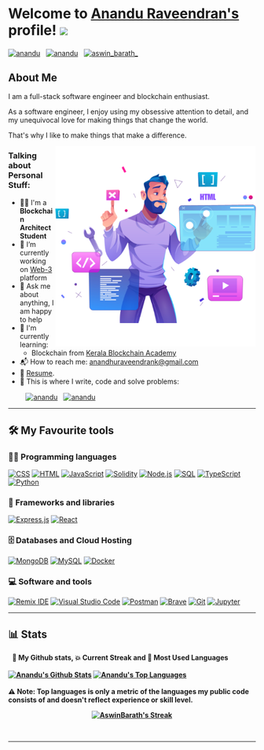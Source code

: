 # Welcome to [Anandu Raveendran's](https://anandhuraveendran.github.io/) profile! <a href="https://www.aswinbarath.me/"><img src="https://media.giphy.com/media/hvRJCLFzcasrR4ia7z/giphy.gif" width="25px"></a>

<a href="https://in.linkedin.com/in/anandu-raveendran-851424187" target="_blank"><img align="center" src="https://raw.githubusercontent.com/rahuldkjain/github-profile-readme-generator/master/src/images/icons/Social/linked-in-alt.svg" alt="anandu" height="30" width="40" /></a>
&nbsp;
<a href="https://twitter.com/SplendSpy" target="_blank"><img align="center" src="https://raw.githubusercontent.com/rahuldkjain/github-profile-readme-generator/master/src/images/icons/Social/twitter.svg" alt="anandu" height="30" width="40" /></a>
&nbsp;
<a href="https://www.instagram.com/splend_spy/" target="_blank"><img align="center" src="https://raw.githubusercontent.com/rahuldkjain/github-profile-readme-generator/master/src/images/icons/Social/instagram.svg" alt="aswin_barath_" height="30" width="40" /></a>
&nbsp;



## About Me

I am a full-stack software engineer and blockchain enthusiast.

As a software engineer, I enjoy using my obsessive attention to detail, and my unequivocal love for making things that change the world.

That's why I like to make things that make a difference.

<img align="right" alt="GIF" src="coding.png" width="408" height="408" />


### Talking about Personal Stuff:

- 👨‍🎓 I'm a **Blockchain Architect Student**
- 🔭 I’m currently working on [Web-3](https://github.com/anandhuRaveendran/Certi-React) platform
- 💬 Ask me about anything, I am happy to help
- 🌱 I'm currently learning:
  - Blockchain from [Kerala Blockchain Academy](https://github.com/Kerala-Blockchain-Academy)
- 📬 How to reach me: [anandhuraveendrank@gmail.com](mailto:anandhuraveendrank@gmail.com)
- 📝 [Resume](https://drive.google.com/file/d/1Nr0sS8mrvGy-O85oALiIr3GwxRh-dY0_/view?usp=sharing).
- 💪 This is where I write, code and solve problems:

&nbsp;&nbsp;&nbsp;&nbsp;&nbsp;&nbsp;&nbsp;&nbsp;
<a href="https://github.com/anandhuRaveendran" target="_blank"><img align="center" src="https://raw.githubusercontent.com/rahuldkjain/github-profile-readme-generator/master/src/images/icons/Social/github.svg" alt="anandu" height="30" width="40" /></a>
&nbsp;
<a href="https://www.hackerrank.com/profile/anandhuraveendr1" target="_blank"><img align="center" src="https://raw.githubusercontent.com/rahuldkjain/github-profile-readme-generator/master/src/images/icons/Social/hackerrank.svg" alt="anandu" height="30" width="40" /></a>
&nbsp;

---

## 🛠️ My Favourite tools

### 👨‍💻 Programming languages

<p>
    <a href="#"><img alt="CSS" src="https://img.shields.io/badge/CSS-1572B6.svg?logo=css3&logoColor=white"></a>
    <a href="#"><img alt="HTML" src="https://img.shields.io/badge/HTML-E34F26.svg?logo=html5&logoColor=white"></a>
    <a href="#"><img alt="JavaScript" src="https://img.shields.io/badge/JavaScript-F7DF1E.svg?logo=javascript&logoColor=black"></a>
    <a href="#"><img alt="Solidity" src="https://img.shields.io/badge/Solidity-Solidity"></a>
    <a href="#"><img alt="Node.js" src="https://img.shields.io/badge/Node.js-43853D.svg?logo=node.js&logoColor=white"></a>
    <a href="#"><img alt="SQL" src="https://custom-icon-badges.herokuapp.com/badge/SQL-025E8C.svg?logo=database&logoColor=white"></a>
    <a href="#"><img alt="TypeScript" src="https://img.shields.io/badge/TypeScript-007ACC.svg?logo=typescript&logoColor=white"></a>
    <a href="#"><img alt="Python" src="https://img.shields.io/badge/Python-14354C.svg?logo=python&logoColor=white"></a>

</p>

### 🧰 Frameworks and libraries

<p>
    <a href="#"><img alt="Express.js" src="https://img.shields.io/badge/Express.js-404d59.svg?logo=express&logoColor=white"></a>
    <a href="#"><img alt="React" src="https://img.shields.io/badge/React-20232a.svg?logo=react&logoColor=%2361DAFB"></a>
</p>

### 🗄️ Databases and Cloud Hosting

<p>
    <a href="#"><img alt="MongoDB" src ="https://img.shields.io/badge/MongoDB-4ea94b.svg?logo=mongodb&logoColor=white"></a>
    <a href="#"><img alt="MySQL" src="https://img.shields.io/badge/MySQL-00f.svg?logo=mysql&logoColor=white"></a>
    <a href="#"><img alt="Docker" src="https://img.shields.io/badge/Docker-docker"></a>

</p>

### 💻 Software and tools

<p>
    <a href="#"><img alt="Remix IDE" src="https://img.shields.io/badge/Remix-remix"></a>
    <a href="#"><img alt="Visual Studio Code" src="https://img.shields.io/badge/Visual%20Studio%20Code-0078d7.svg?logo=visual-studio-code&logoColor=white"></a>
    <a href="#"><img alt="Postman" src="https://img.shields.io/badge/Postman-FF6C37?logo=postman&logoColor=white"></a>
    <a href="#"><img alt="Brave" src="https://img.shields.io/badge/-Brave-FB542B?logo=brave&logoColor=white"></a>
    <a href="#"><img alt="Git" src="https://img.shields.io/badge/Git-F05033.svg?logo=git&logoColor=white"></a>
    <a href="#"><img alt="Jupyter" src="https://img.shields.io/badge/Jupyter-F37626.svg?logo=Jupyter&logoColor=white"></a>
</p>

---

## 📊 Stats

  <summary>&nbsp;&nbsp;<b>👾 My Github stats, 💥 Current Streak and 📢 Most Used Languages</summary>
  <br/>
	<a href="https://github.com/anuraghazra/github-readme-stats" title="Go to Source"><img alt="Anandu's Github Stats" src="https://denvercoder1-github-readme-stats.vercel.app/api?username=anandhuRaveendran&show_icons=true&count_private=true&theme=react&border=61dafb&hide_border=true" height="172px"/></a>
	<a href="https://github.com/anuraghazra/github-readme-stats" title="Go to Source"><img alt="Anandu's Top Languages" src="https://github-readme-stats.vercel.app/api/top-langs/?username=anandhuRaveendran&langs_count=6&layout=compact&theme=react&hide_border=true&border_color=61dafb&hide=Jupyter%20Notebook,html,css,scss,pug,ruby,php,shell" height="172px"/></a>
  <br/>
  <br/>
  ⚠ <b>Note:</b> Top languages is only a metric of the languages my public code consists of and doesn't reflect experience or skill level.

<p align=center>
  <a href="https://git.io/streak-stats" title="Go to Source">
    <img alt="AswinBarath's Streak" src="https://github-readme-streak-stats.herokuapp.com/?user=anandhuRaveendran&theme=react&border=61dafb" height="192px"/>
  </a>
</p>
<br />


---
